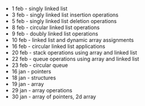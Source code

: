 - 1 feb - singly linked list
- 3 feb - singly linked list insertion operations
- 5 feb - singly linked list deletion operations
- 8 feb - circular linked list operations 
- 9 feb - doubly linked list operations
- 10 feb - linked list and dynamic array assignments
- 16 feb - circular linked list applications
- 20 feb - stack operations using array and linked list
- 22 feb - queue operations using array and linked list
- 23 feb - circular queue
- 16 jan - pointers
- 18 jan - structures
- 19 jan - array
- 29 jan - array operations
- 30 jan - array of pointers, 2d array
